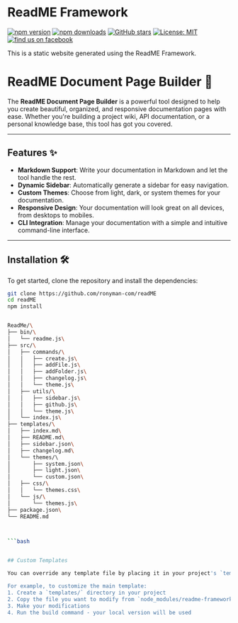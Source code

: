 # ReadME Framework
[![npm version](https://img.shields.io/npm/v/readme-framework.svg?style=flat-square)](https://www.npmjs.com/package/readme-framework)
[![npm downloads](https://img.shields.io/npm/dm/readme-framework.svg?style=flat-square)](https://www.npmjs.com/package/readme-framework)
[![GitHub stars](https://img.shields.io/github/stars/ronyman-com/readme-framework.svg?style=social)](https://github.com/ronyman-com/readME)
[![License: MIT](https://img.shields.io/badge/License-MIT-blue.svg)](https://opensource.org/licenses/MIT)
[![find us on facebook](https://scontent.fmel8-1.fna.fbcdn.net/v/t39.30808-6/493012003_1110117494467448_8526643025996927499_n.jpg?stp=dst-jpg_p526x296_tt6&_nc_cat=111&ccb=1-7&_nc_sid=127cfc&_nc_ohc=oyLysZMAg6AQ7kNvwHtfP0Z&_nc_oc=AdlpTHPkwrBT6gsNYay3TcGQzKoijEpd-8TRedqzAgucnk4yhQM9pG6R3BLZFfuO3JdJaMBbHrFrtTM8wzUkOwmz&_nc_zt=23&_nc_ht=scontent.fmel8-1.fna&_nc_gid=21PMW11E5e26H2au0HLSSA&oh=00_AfE96cdW2K3kVZuqRXVw67TOxFPzcsS4jIZXfZgPZUud2w&oe=680B5D3C)](...)






This is a static website generated using the ReadME Framework.


# ReadME Document Page Builder 📄

The **ReadME Document Page Builder** is a powerful tool designed to help you create beautiful, organized, and responsive documentation pages with ease. Whether you're building a project wiki, API documentation, or a personal knowledge base, this tool has got you covered.

---

## Features ✨

- **Markdown Support**: Write your documentation in Markdown and let the tool handle the rest.
- **Dynamic Sidebar**: Automatically generate a sidebar for easy navigation.
- **Custom Themes**: Choose from light, dark, or system themes for your documentation.
- **Responsive Design**: Your documentation will look great on all devices, from desktops to mobiles.
- **CLI Integration**: Manage your documentation with a simple and intuitive command-line interface.

---

## Installation 🛠️

To get started, clone the repository and install the dependencies:

```bash
git clone https://github.com/ronyman-com/readME
cd readME
npm install


ReadMe/\
├── bin/\
│   └── readme.js\
├── src/\
│   ├── commands/\
│   │   ├── create.js\
│   │   ├── addFile.js\
│   │   ├── addFolder.js\
│   │   ├── changelog.js\
│   │   └── theme.js\      
│   ├── utils/\
│   │   ├── sidebar.js\
│   │   ├── github.js\
│   │   └── theme.js\         
│   └── index.js\
├── templates/\
│   ├── index.md\
│   ├── README.md\
│   ├── sidebar.json\
│   ├── changelog.md\
│   └── themes/\             
│       ├── system.json\      
│       ├── light.json\        
│       └── custom.json\     
│   ├── css/\
│   │   └── themes.css\     
│   └── js/\
│       └── themes.js\       
├── package.json\
└── README.md



```bash


## Custom Templates

You can override any template file by placing it in your project's `templates/` directory. The build system will prioritize these files over the default ones included in the package.

For example, to customize the main template:
1. Create a `templates/` directory in your project
2. Copy the file you want to modify from `node_modules/readme-framework/templates/` to your local `templates/` directory
3. Make your modifications
4. Run the build command - your local version will be used

